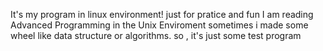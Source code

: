 It's my program in linux environment!
just for pratice and fun
I am reading Advanced Programming in the Unix Enviroment
sometimes i made some wheel like data structure or algorithms.
so , it's just some test program
